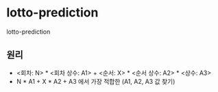 # lotto-prediction
lotto-prediction

## 원리
* <회차: N> * <회차 상수: A1> + <순서: X> * <순서 상수: A2> * <상수: A3>
* N * A1 + X * A2 + A3 에서 가장 적합한 (A1, A2, A3 값 찾기)
